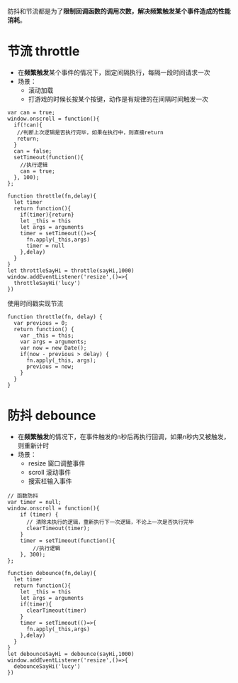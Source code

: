 防抖和节流都是为了**限制回调函数的调用次数，解决频繁触发某个事件造成的性能消耗**。
# 节流 throttle
- 在**频繁触发**某个事件的情况下，固定间隔执行，每隔一段时间请求一次
- 场景：
  - 滚动加载
  - 打游戏的时候长按某个按键，动作是有规律的在间隔时间触发一次
```JS
var can = true;
window.onscroll = function(){
  if(!can){
   //判断上次逻辑是否执行完毕，如果在执行中，则直接return
   return;
  }
  can = false;
  setTimeout(function(){
    //执行逻辑
    can = true;
  }, 100);
};
```
```JS
function throttle(fn,delay){
  let timer 
  return function(){
    if(timer){return}
    let _this = this
    let args = arguments
    timer = setTimeout(()=>{
      fn.apply(_this,args)
      timer = null
    },delay)
  }
}
let throttleSayHi = throttle(sayHi,1000)
window.addEventListener('resize',()=>{
  throttleSayHi('lucy')
})
```
使用时间戳实现节流
```JS
function throttle(fn, delay) {
  var previous = 0;
  return function() {
    var _this = this;
    var args = arguments;
    var now = new Date();
    if(now - previous > delay) {
      fn.apply(_this, args);
      previous = now;
    }
  }
}
```
# 防抖 debounce
- 在**频繁触发**的情况下，在事件触发的n秒后再执行回调，如果n秒内又被触发，则重新计时
- 场景：
  - resize 窗口调整事件
  - scroll 滚动事件
  - 搜索栏输入事件

```JS
// 函数防抖
var timer = null;
window.onscroll = function(){
    if (timer) {
      // 清除未执行的逻辑，重新执行下一次逻辑，不论上一次是否执行完毕
      clearTimeout(timer);
    }
    timer = setTimeout(function(){
        //执行逻辑
    }, 300);
};
```
```JS
function debounce(fn,delay){
  let timer
  return function(){
    let _this = this
    let args = arguments
    if(timer){
      clearTimeout(timer)
    }
    timer = setTimeout(()=>{
      fn.apply(_this,args)
    },delay)
  }
}
let debounceSayHi = debounce(sayHi,1000)
window.addEventListener('resize',()=>{
  debounceSayHi('lucy')
})

```
